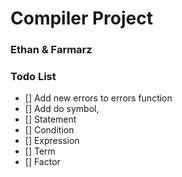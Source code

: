 # Compiler Project

### Ethan & Farmarz

### Todo List

- [] Add new errors to errors function
- [] Add do symbol,
- [] Statement
- [] Condition
- [] Expression
- [] Term
- [] Factor
